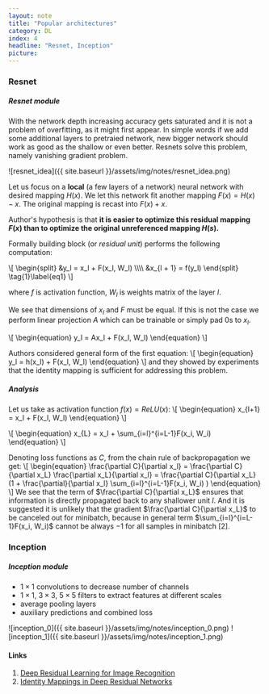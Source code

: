 ```yaml
---
layout: note
title: "Popular architectures"
category: DL
index: 4
headline: "Resnet, Inception"
picture: 
---
```


### Resnet

##### Resnet module

With the network depth increasing accuracy gets saturated and it is not a problem of overfitting, as it might first appear.
In simple words if we add some additional layers to pretraied network, new bigger network should work as good as the shallow or even better.
Resnets solve this problem, namely vanishing gradient problem.

![resnet_idea]({{ site.baseurl }}/assets/img/notes/resnet_idea.png)

Let us focus on a __local__ (a few layers of a network) neural network with desired mapping $H(x)$.
We let this network fit another mapping $F(x) = H(x) - x$. The original mapping is recast into $F(x) + x$.

Author's hypothesis is that __it is easier to optimize this residual mapping $F(x)$ than to optimize the original unreferenced mapping $H(s)$.__

Formally building block (or _residual unit_) performs the following computation:

\\[
\begin{split}
&y_l = x_l + F(x_l, W_l) \\\\\\\\
&x_{l + 1} = f(y_l)
\end{split}
\tag{1}\label{eq1}
\\]

where $f$ is activation function, $W_l$ is weights matrix of the layer $l$.

We see that dimensions of $x_l$ and $F$ must be equal. If this is not the case we perform
linear projection $A$ which can be trainable or simply pad 0s to $x_l$.

\\[
\begin{equation}
y_l = Ax_l + F(x_l, W_l)
\end{equation}
\\]

Authors considered general form of the first equation:
\\[
\begin{equation}
y_l = h(x_l) + F(x_l, W_l)
\end{equation}
\\]
and they showed by experiments that the identity mapping is sufficient for addressing this problem.

##### Analysis
Let us take as activation function $f(x) = ReLU(x)$:
\\[
\begin{equation}
x_{l+1} = x_l + F(x_l, W_l)
\end{equation}
\\]

\\[
\begin{equation}
x_{L} = x_l + \sum_{i=l}^{i=L-1}F(x_i, W_i)
\end{equation}
\\]

Denoting loss functions as $C$, from the chain rule of backpropagation we get:
\\[
\begin{equation}
\frac{\partial C}{\partial x_l} = \frac{\partial C}{\partial x_L} \frac{\partial x_L}{\partial x_l} = 
\frac{\partial C}{\partial x_L} (1 + \frac{\partial}{\partial x_l} \sum_{i=l}^{i=L-1}F(x_i, W_i) )
\end{equation}
\\]
We see that the term of $\frac{\partial C}{\partial x_L}$ ensures that information is
directly propagated back to any shallower unit $l$.  And it is suggested it is unlikely that the gradient
$\frac{\partial C}{\partial x_L}$ to be canceled out for minibatch, because in general term 
$\sum_{i=l}^{i=L-1}F(x_i, W_i)$ cannot be always $-1$ for all samples in minibatch [2].

### Inception

##### Inception module

- $1\times 1$ convolutions to decrease number of channels
- $1\times 1$, $3\times 3$, $5\times 5$ filters to extract features at different scales
- average pooling layers
- auxiliary predictions and combined loss

![inception_0]({{ site.baseurl }}/assets/img/notes/inception_0.png)
![inception_1]({{ site.baseurl }}/assets/img/notes/inception_1.png)



#### Links

1. [Deep Residual Learning for Image Recognition](https://arxiv.org/pdf/1512.03385.pdf)
2. [Identity Mappings in Deep Residual Networks](https://arxiv.org/pdf/1603.05027.pdf)